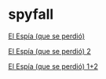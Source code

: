 # spyfall
[El Espía (que se perdió)](https://luiscastro193.github.io/spyfall/)

[El Espía (que se perdió) 2](https://luiscastro193.github.io/spyfall/#eJwtT0FKBEEMvOcV_ZYdRkEYkQW9Z9JRg20Hkm6Q_c0-wIPsE_pjmx68hKIqqaqcZC-ijQnhpDlG99S6jV9vQgoLf3NtbBKw9D1lTk94ucCilYSt6WTOSl-wjKsRF1izvAuJJq6JtHqzTiTjVmEtaeNmCqs3zOG4_nzKLoc4bT6wqcPDuO4mhJPJvRA7PKJrkcqGsEk9FELbp-fWnY8OaC02nzGSK3t6rZLR4UUi6n_f4j6YPlvDmV0yxw-HihPUCH-T8cdZ79BPZvo)

[El Espía (que se perdió) 1+2](https://luiscastro193.github.io/spyfall/#eJwtkkFuGzEMRfc6ha7SuE6LAg4MO-2iOw6HdZlqJIWUjDa3yQGyKHKEuVi_xl2MQPJ_UU_UfLjq-p7DHWUuWI1LrGrUCIlLXDRpI0PSKCWKTEulFO50SlqaMGxlxtI9tm7rmzdFnx1Zpit8O3LNyGWR3MQUodowpD7FWeIXenkJu5LkMqSyqBOa0JBqScqIUc6sYq2M6qnwr7CzzmLYsL4aSwof1fkGs5_1h7KWKDlyyd7g5O2C-xQP0rBpv0z0RGDee6NNi-IVEXBHaQbJ_vdPnfQm4tALteLhXgXyyGWpJk7hfn2dTHmrzT2xePhEDu4sRuFz8YrZJQQNkAfNm5HJpgF06C7blcgaNj6AoGTx-DXrTB6OZM9dNr0Z8U0MR_2PgC6GQ1BJ9IfCsY8BhZO4zoJxbR4aQQb5aYB3IzxBOOG5nra-HTxV0vrGPVE4Y8RG8UGuYzbniq9PC9l4vnOvYosY01zCo9AY46PJNptKjn6GUwB-FQMAzeGbrn8F5u-lpPX9gn_iH4KR4_w)
